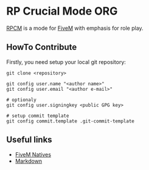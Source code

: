 # RP Crucial Mode ORG

[RPCM](https://github.com/rpcm-org) is a mode for [FiveM](https://github.com/kanersps/essentialmode) with emphasis for role play.

## HowTo Contribute

Firstly, you need setup your local git repository:

    git clone <repository>

    git config user.name "<author name>"
    git config user.email "<author e-mail>"

    # optionaly
    git config user.signingkey <public GPG key>

    # setup commit template
    git config commit.template .git-commit-template

## Useful links
* [FiveM Natives](https://runtime.fivem.net/doc/natives/)
* [Markdown](https://guides.github.com/features/mastering-markdown/)
